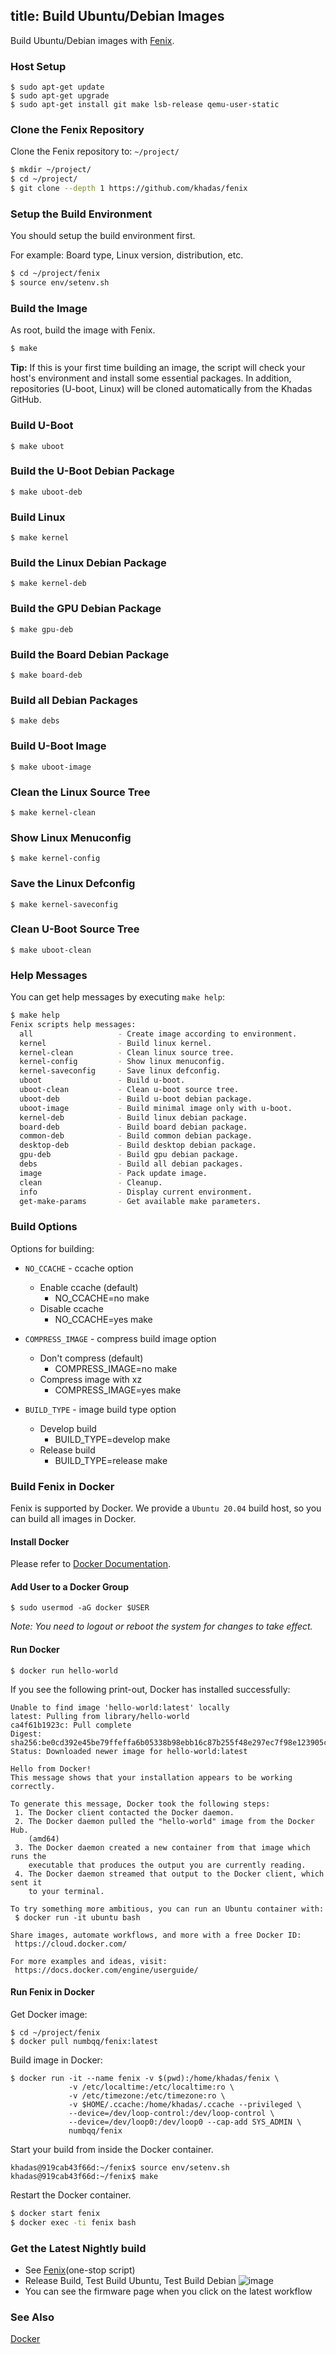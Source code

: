 title: Build Ubuntu/Debian Images
---

Build Ubuntu/Debian images with [Fenix](https://github.com/khadas/fenix).

### Host Setup
```
$ sudo apt-get update
$ sudo apt-get upgrade
$ sudo apt-get install git make lsb-release qemu-user-static
```

### Clone the Fenix Repository
Clone the Fenix repository to: `~/project/`

```sh
$ mkdir ~/project/
$ cd ~/project/
$ git clone --depth 1 https://github.com/khadas/fenix
```

### Setup the Build Environment
You should setup the build environment first. 

For example: Board type, Linux version, distribution, etc.

```sh
$ cd ~/project/fenix
$ source env/setenv.sh
```

### Build the Image
As root, build the image with Fenix.

```sh
$ make
```

**Tip:** If this is your first time building an image, the script will check your host's environment and install some essential packages. In addition, repositories (U-boot, Linux) will be cloned automatically from the Khadas GitHub.

### Build U-Boot
```
$ make uboot
```

### Build the U-Boot Debian Package
```
$ make uboot-deb
```

### Build Linux
```
$ make kernel
```

### Build the Linux Debian Package
```
$ make kernel-deb
```

### Build the GPU Debian Package
```
$ make gpu-deb
```

### Build the Board Debian Package
```
$ make board-deb
```

### Build all Debian Packages
```
$ make debs
```
### Build U-Boot Image
```
$ make uboot-image
```

### Clean the Linux Source Tree
```
$ make kernel-clean
```

### Show Linux Menuconfig
```
$ make kernel-config
```

### Save the Linux Defconfig
```
$ make kernel-saveconfig
```
### Clean U-Boot Source Tree
```
$ make uboot-clean
```

### Help Messages
You can get help messages by executing `make help`:
```sh
$ make help
Fenix scripts help messages:
  all                   - Create image according to environment.
  kernel                - Build linux kernel.
  kernel-clean          - Clean linux source tree.
  kernel-config         - Show linux menuconfig.
  kernel-saveconfig     - Save linux defconfig.
  uboot                 - Build u-boot.
  uboot-clean           - Clean u-boot source tree.
  uboot-deb             - Build u-boot debian package.
  uboot-image           - Build minimal image only with u-boot.
  kernel-deb            - Build linux debian package.
  board-deb             - Build board debian package.
  common-deb            - Build common debian package.
  desktop-deb           - Build desktop debian package.
  gpu-deb               - Build gpu debian package.
  debs                  - Build all debian packages.
  image                 - Pack update image.
  clean                 - Cleanup.
  info                  - Display current environment.
  get-make-params       - Get available make parameters.
```

### Build Options

Options for building:

* `NO_CCACHE` - ccache option

  * Enable ccache (default)
    * NO_CCACHE=no make
  * Disable ccache
    * NO_CCACHE=yes make

* `COMPRESS_IMAGE` - compress build image option
  * Don't compress (default)
    * COMPRESS_IMAGE=no make
  * Compress image with xz
    * COMPRESS_IMAGE=yes make

* `BUILD_TYPE` - image build type option
  * Develop build
    * BUILD_TYPE=develop make
  * Release build
    * BUILD_TYPE=release make

### Build Fenix in Docker

Fenix is supported by Docker. We provide a `Ubuntu 20.04` build host, so you can build all images in Docker.

#### Install Docker

Please refer to [Docker Documentation](https://docs.docker.com/engine/install/).

#### Add User to a Docker Group

```
$ sudo usermod -aG docker $USER
```

*Note: You need to logout or reboot the system for changes to take effect.*

#### Run Docker
```
$ docker run hello-world
```

If you see the following print-out, Docker has installed successfully:
```
Unable to find image 'hello-world:latest' locally
latest: Pulling from library/hello-world
ca4f61b1923c: Pull complete
Digest: sha256:be0cd392e45be79ffeffa6b05338b98ebb16c87b255f48e297ec7f98e123905c
Status: Downloaded newer image for hello-world:latest

Hello from Docker!
This message shows that your installation appears to be working correctly.

To generate this message, Docker took the following steps:
 1. The Docker client contacted the Docker daemon.
 2. The Docker daemon pulled the "hello-world" image from the Docker Hub.
    (amd64)
 3. The Docker daemon created a new container from that image which runs the
    executable that produces the output you are currently reading.
 4. The Docker daemon streamed that output to the Docker client, which sent it
    to your terminal.

To try something more ambitious, you can run an Ubuntu container with:
 $ docker run -it ubuntu bash

Share images, automate workflows, and more with a free Docker ID:
 https://cloud.docker.com/

For more examples and ideas, visit:
 https://docs.docker.com/engine/userguide/
```
#### Run Fenix in Docker
Get Docker image:
```
$ cd ~/project/fenix
$ docker pull numbqq/fenix:latest
```

Build image in Docker:
```
$ docker run -it --name fenix -v $(pwd):/home/khadas/fenix \
             -v /etc/localtime:/etc/localtime:ro \
             -v /etc/timezone:/etc/timezone:ro \
             -v $HOME/.ccache:/home/khadas/.ccache --privileged \
             --device=/dev/loop-control:/dev/loop-control \
             --device=/dev/loop0:/dev/loop0 --cap-add SYS_ADMIN \
             numbqq/fenix
```
Start your build from inside the Docker container.
```
khadas@919cab43f66d:~/fenix$ source env/setenv.sh
khadas@919cab43f66d:~/fenix$ make
```

Restart the Docker container.

```bash
$ docker start fenix
$ docker exec -ti fenix bash
```

### Get the Latest Nightly build
- See [Fenix](https://github.com/khadas/fenix)(one-stop script)
- Release Build, Test Build Ubuntu, Test Build Debian
![image](/linux/images/vim1/FenixScript.png)
- You can see the firmware page when you click on the latest workflow

### See Also
[Docker](https://www.docker.com/)
